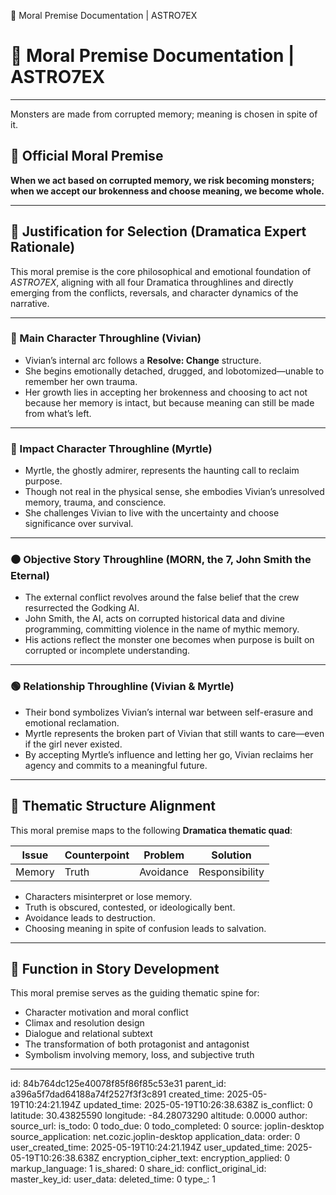 📘 Moral Premise Documentation | ASTRO7EX

# 📘 Moral Premise Documentation | ASTRO7EX

---

Monsters are made from corrupted memory; meaning is chosen in spite of it.

## 🎯 Official Moral Premise

**When we act based on corrupted memory, we risk becoming monsters; when we accept our brokenness and choose meaning, we become whole.**

---

## 🧠 Justification for Selection (Dramatica Expert Rationale)

This moral premise is the core philosophical and emotional foundation of *ASTRO7EX*, aligning with all four Dramatica throughlines and directly emerging from the conflicts, reversals, and character dynamics of the narrative.

---

### 🔵 Main Character Throughline (Vivian)
- Vivian’s internal arc follows a **Resolve: Change** structure.
- She begins emotionally detached, drugged, and lobotomized—unable to remember her own trauma.
- Her growth lies in accepting her brokenness and choosing to act not because her memory is intact, but because meaning can still be made from what’s left.

---

### 🔴 Impact Character Throughline (Myrtle)
- Myrtle, the ghostly admirer, represents the haunting call to reclaim purpose.
- Though not real in the physical sense, she embodies Vivian’s unresolved memory, trauma, and conscience.
- She challenges Vivian to live with the uncertainty and choose significance over survival.

---

### ⚫ Objective Story Throughline (MORN, the 7, John Smith the Eternal)
- The external conflict revolves around the false belief that the crew resurrected the Godking AI.
- John Smith, the AI, acts on corrupted historical data and divine programming, committing violence in the name of mythic memory.
- His actions reflect the monster one becomes when purpose is built on corrupted or incomplete understanding.

---

### 🟢 Relationship Throughline (Vivian & Myrtle)
- Their bond symbolizes Vivian’s internal war between self-erasure and emotional reclamation.
- Myrtle represents the broken part of Vivian that still wants to care—even if the girl never existed.
- By accepting Myrtle’s influence and letting her go, Vivian reclaims her agency and commits to a meaningful future.

---

## 🧭 Thematic Structure Alignment

This moral premise maps to the following **Dramatica thematic quad**:

| Issue     | Counterpoint | Problem   | Solution        |
|-----------|--------------|-----------|-----------------|
| Memory    | Truth        | Avoidance | Responsibility  |

- Characters misinterpret or lose memory.
- Truth is obscured, contested, or ideologically bent.
- Avoidance leads to destruction.
- Choosing meaning in spite of confusion leads to salvation.

---

## 🧩 Function in Story Development

This moral premise serves as the guiding thematic spine for:

- Character motivation and moral conflict
- Climax and resolution design
- Dialogue and relational subtext
- The transformation of both protagonist and antagonist
- Symbolism involving memory, loss, and subjective truth

---


id: 84b764dc125e40078f85f86f85c53e31
parent_id: a396a5f7dad64188a74f2527f3f3c891
created_time: 2025-05-19T10:24:21.194Z
updated_time: 2025-05-19T10:26:38.638Z
is_conflict: 0
latitude: 30.43825590
longitude: -84.28073290
altitude: 0.0000
author: 
source_url: 
is_todo: 0
todo_due: 0
todo_completed: 0
source: joplin-desktop
source_application: net.cozic.joplin-desktop
application_data: 
order: 0
user_created_time: 2025-05-19T10:24:21.194Z
user_updated_time: 2025-05-19T10:26:38.638Z
encryption_cipher_text: 
encryption_applied: 0
markup_language: 1
is_shared: 0
share_id: 
conflict_original_id: 
master_key_id: 
user_data: 
deleted_time: 0
type_: 1